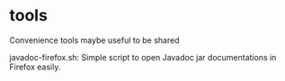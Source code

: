 # tools

Convenience tools maybe useful to be shared

javadoc-firefox.sh: Simple script to open Javadoc jar documentations in Firefox easily.
